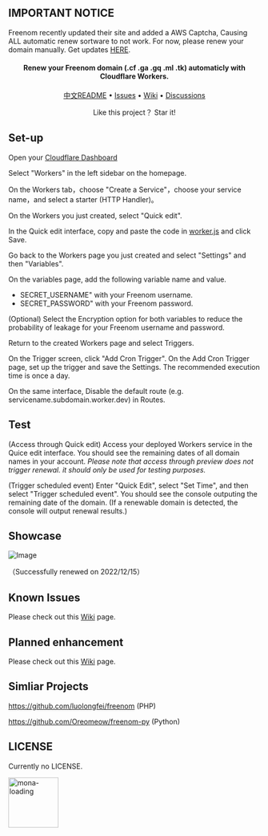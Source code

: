 ## IMPORTANT NOTICE
Freenom recently updated their site and added a AWS Captcha, Causing ALL automatic renew sortware to not work.
For now, please renew your domain manually. Get updates [HERE](https://github.com/PencilNavigator/freenom-workers/issues/9).

<h4 align="center">Renew your Freenom domain (.cf .ga .gq .ml .tk) automaticly with Cloudflare Workers.</h4>

<p align="center">
  <a href="https://github.com/PencilNavigator/freenom-workers/blob/main/README_zh.md">中文README</a>
  •
  <a href="https://github.com/PencilNavigator/Freenom-Workers/issues">Issues</a>
  •
  <a href="https://github.com/PencilNavigator/Freenom-Workers/Wiki">Wiki</a>
  •
  <a href="https://github.com/PencilNavigator/Freenom-Workers/discussions" target="_blank">Discussions</a>
</p>
<p align="center">
 Like this project？ Star it!
</p>

## Set-up

Open your [Cloudflare Dashboard](https://dash.cloudflare.com)


Select "Workers" in the left sidebar on the homepage.


On the Workers tab，choose "Create a Service"，choose your service name，and select a starter (HTTP Handler)。


On the Workers you just created, select "Quick edit".


In the Quick edit interface, copy and paste the code in [worker.js](https://cdn.jsdelivr.net/gh/PencilNavigator/freenom-workers@main/worker.js) and click Save.


Go back to the Workers page you just created and select "Settings" and then "Variables".


On the variables page, add the following variable name and value.

- SECRET_USERNAME" with your Freenom username.
- SECRET_PASSWORD" with your Freenom password.


(Optional) Select the Encryption option for both variables to reduce the probability of leakage for your Freenom username and password.


Return to the created Workers page and select Triggers.


On the Trigger screen, click "Add Cron Trigger". On the Add Cron Trigger page, set up the trigger and save the Settings. The recommended execution time is once a day.


On the same interface, Disable the default route (e.g. servicename.subdomain.worker.dev) in Routes.


## Test

(Access through Quick edit) Access your deployed Workers service in the Quice edit interface. You should see the remaining dates of all domain names in your account.
_Please note that access through preview does not trigger renewal. it should only be used for testing purposes._

(Trigger scheduled event) Enter "Quick Edit", select "Set Time", and then select "Trigger scheduled event". You should see the console outputing the remaining date of the domain. (If a renewable domain is detected, the console will output renewal results.)

## Showcase
![Image](https://user-images.githubusercontent.com/85282140/207813815-99af2574-910d-40d1-908c-5f18de1a5648.png)

（Successfully renewed on 2022/12/15）

## Known Issues

Please check out this [Wiki](https://github.com/PencilNavigator/freenom-workers/wiki/Known-Issues) page.

## Planned enhancement

Please check out this [Wiki](https://github.com/PencilNavigator/freenom-workers/wiki/Planned-Enhancement) page.

## Simliar Projects
https://github.com/luolongfei/freenom (PHP)

https://github.com/Oreomeow/freenom-py (Python)

## LICENSE
Currently no LICENSE.

<img title="mona-loading" alt="mona-loading" src="https://github.githubassets.com/images/mona-loading-dark.gif" width="100">
